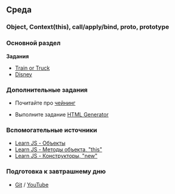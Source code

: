 ## Среда

### Object, Context(this), call/apply/bind, __proto__, prototype

### Основной раздел

**Задания**
- [Train or Truck](../../../../core-proto-vehicle)
- [Disney](../../../../core-proto-disney)


### Дополнительные задания
- Почитайте про [чейнинг](https://developer.mozilla.org/ru/docs/Web/JavaScript/Reference/Operators/Optional_chaining)

- Выполните задание [HTML Generator](../../../../core-proto-html-generator)


### Вспомогательные источники

- [Learn JS - Объекты](https://learn.javascript.ru/object)
- [Learn JS - Методы объекта, "this"](https://learn.javascript.ru/object-methods)
- [Learn JS - Конструкторы, "new"](https://learn.javascript.ru/constructor-new)

### Подготовка к завтрашнему дню 
- [Git](https://github.com/Elbrus-Bootcamp/short-squeeze-phase-1/tree/master/week-2/classes) / [YouTube](https://youtu.be/c4Yc6sJ08zg) 
